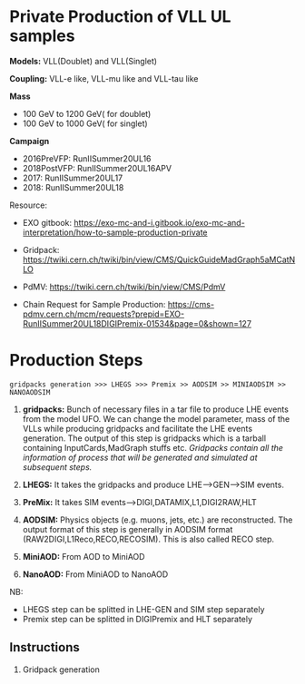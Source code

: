 # Private Production of VLL UL samples

**Models:** VLL(Doublet) and VLL(Singlet)

**Coupling:** VLL-e like, VLL-mu like and VLL-tau like

**Mass**
- 100 GeV to 1200 GeV( for doublet)
- 100 GeV to 1000 GeV( for singlet)

**Campaign**
- 2016PreVFP: RunIISummer20UL16
- 2018PostVFP: RunIISummer20UL16APV
- 2017: RunIISummer20UL17
- 2018: RunIISummer20UL18

Resource:
- EXO gitbook: https://exo-mc-and-i.gitbook.io/exo-mc-and-interpretation/how-to-sample-production-private
- Gridpack: https://twiki.cern.ch/twiki/bin/view/CMS/QuickGuideMadGraph5aMCatNLO
- PdMV: https://twiki.cern.ch/twiki/bin/view/CMS/PdmV

- Chain Request for Sample Production: https://cms-pdmv.cern.ch/mcm/requests?prepid=EXO-RunIISummer20UL18DIGIPremix-01534&page=0&shown=127 

# Production Steps

```
gridpacks generation >>> LHEGS >>> Premix >> AODSIM >> MINIAODSIM >> NANOAODSIM

```
1. **gridpacks:** Bunch of necessary files in a tar file to produce LHE events from the model UFO. We can change the model parameter, mass of the VLLs while producing gridpacks and facilitate the LHE events generation. The output of this step is gridpacks which is a tarball containing InputCards,MadGraph stuffs etc. *Gridpacks contain all the information of process that will be generated and simulated at subsequent steps.*

2. **LHEGS:** It takes the gridpacks and produce LHE-->GEN-->SIM events.

3. **PreMix:** It takes SIM events-->DIGI,DATAMIX,L1,DIGI2RAW,HLT

4. **AODSIM:** Physics objects (e.g. muons, jets, etc.) are reconstructed. The output format of this step is generally in AODSIM format (RAW2DIGI,L1Reco,RECO,RECOSIM). This is also called RECO step.

5. **MiniAOD:** From AOD to MiniAOD

6. **NanoAOD:** From MiniAOD to NanoAOD

NB:
- LHEGS step can be splitted in LHE-GEN and SIM step separately
- Premix step can be splitted in DIGIPremix and HLT separately

## Instructions

1. Gridpack generation





